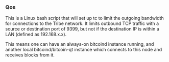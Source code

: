 ### Qos ###

This is a Linux bash script that will set up tc to limit the outgoing bandwidth for connections to the Tribe network. It limits outbound TCP traffic with a source or destination port of 9399, but not if the destination IP is within a LAN (defined as 192.168.x.x).

This means one can have an always-on bitcoind instance running, and another local bitcoind/bitcoin-qt instance which connects to this node and receives blocks from it.
